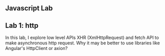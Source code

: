 ## Javascript Lab

## Lab 1: http
In this lab, I explore low level APIs XHR (XmlHttpRequest) and fetch API to make asynchronous http request.
Why it may be better to use libraries like Angular's HttpClient or axion?
